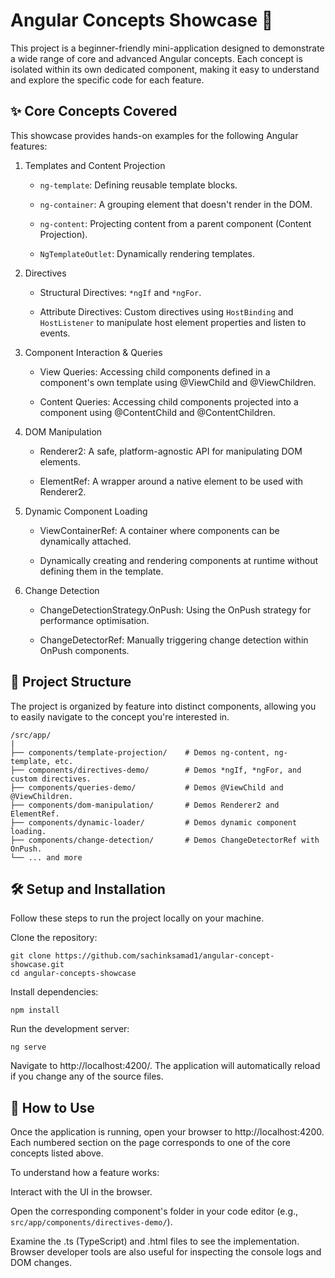 # Angular Concepts Showcase 🚀
This project is a beginner-friendly mini-application designed to demonstrate a wide range of core and advanced Angular concepts. Each concept is isolated within its own dedicated component, making it easy to understand and explore the specific code for each feature.

## ✨ Core Concepts Covered
This showcase provides hands-on examples for the following Angular features:

 1. Templates and Content Projection

      - `ng-template`: Defining reusable template blocks.

      - `ng-container`: A grouping element that doesn't render in the DOM.

      - `ng-content`: Projecting content from a parent component (Content Projection).

      - `NgTemplateOutlet`: Dynamically rendering templates.

 2. Directives

    - Structural Directives: `*ngIf` and `*ngFor`.

    - Attribute Directives: Custom directives using `HostBinding` and `HostListener` to manipulate host element properties and listen to events.

 3. Component Interaction & Queries

    - View Queries: Accessing child components defined in a component's own template using @ViewChild and @ViewChildren.

    - Content Queries: Accessing child components projected into a component using @ContentChild and @ContentChildren.

 4. DOM Manipulation
    - Renderer2: A safe, platform-agnostic API for manipulating DOM elements.

    - ElementRef: A wrapper around a native element to be used with Renderer2.

 5. Dynamic Component Loading

    - ViewContainerRef: A container where components can be dynamically attached.

    - Dynamically creating and rendering components at runtime without defining them in the template.

 6. Change Detection

    - ChangeDetectionStrategy.OnPush: Using the OnPush strategy for performance optimisation.

    - ChangeDetectorRef: Manually triggering change detection within OnPush components.

## 📂 Project Structure
The project is organized by feature into distinct components, allowing you to easily navigate to the concept you're interested in.

```
/src/app/
|
├── components/template-projection/    # Demos ng-content, ng-template, etc.
├── components/directives-demo/        # Demos *ngIf, *ngFor, and custom directives.
├── components/queries-demo/           # Demos @ViewChild and @ViewChildren.
├── components/dom-manipulation/       # Demos Renderer2 and ElementRef.
├── components/dynamic-loader/         # Demos dynamic component loading.
├── components/change-detection/       # Demos ChangeDetectorRef with OnPush.
└── ... and more
```

## 🛠️ Setup and Installation
Follow these steps to run the project locally on your machine.

Clone the repository:

```
git clone https://github.com/sachinksamad1/angular-concept-showcase.git
cd angular-concepts-showcase
```

Install dependencies:
```
npm install
```

Run the development server:
```
ng serve
```
Navigate to http://localhost:4200/. The application will automatically reload if you change any of the source files.

## 📖 How to Use
Once the application is running, open your browser to http://localhost:4200. Each numbered section on the page corresponds to one of the core concepts listed above.

To understand how a feature works:

Interact with the UI in the browser.

Open the corresponding component's folder in your code editor (e.g., `src/app/components/directives-demo/`).

Examine the .ts (TypeScript) and .html files to see the implementation. Browser developer tools are also useful for inspecting the console logs and DOM changes.
